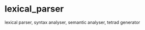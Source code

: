 lexical_parser
==============

lexical parser, syntax analyser, semantic analyser, tetrad generator
